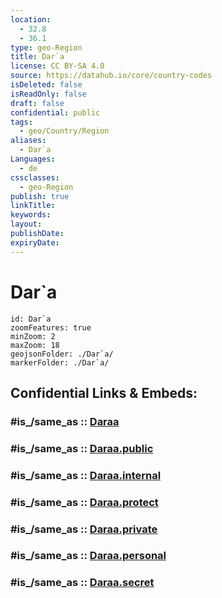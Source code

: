 ```yaml
---
location:
  - 32.8
  - 36.1
type: geo-Region
title: Dar`a
license: CC BY-SA 4.0
source: https://datahub.io/core/country-codes
isDeleted: false
isReadOnly: false
draft: false
confidential: public
tags:
  - geo/Country/Region
aliases:
  - Dar`a
Languages:
  - de
cssclasses:
  - geo-Region
publish: true
linkTitle:
keywords:
layout:
publishDate:
expiryDate:
---
```


# Dar`a

```leaflet
id: Dar`a
zoomFeatures: true 
minZoom: 2 
maxZoom: 18
geojsonFolder: ./Dar`a/
markerFolder: ./Dar`a/
```


## Confidential Links & Embeds: 

### #is_/same_as :: [Daraa](/_Standards/Earth/Continent/Asia/Asia~West/Syria/Governorates~Syria/Daraa.md) 

### #is_/same_as :: [Daraa.public](/_public/Earth/Continent/Asia/Asia~West/Syria/Governorates~Syria/Daraa.public.md) 

### #is_/same_as :: [Daraa.internal](/_internal/Earth/Continent/Asia/Asia~West/Syria/Governorates~Syria/Daraa.internal.md) 

### #is_/same_as :: [Daraa.protect](/_protect/Earth/Continent/Asia/Asia~West/Syria/Governorates~Syria/Daraa.protect.md) 

### #is_/same_as :: [Daraa.private](/_private/Earth/Continent/Asia/Asia~West/Syria/Governorates~Syria/Daraa.private.md) 

### #is_/same_as :: [Daraa.personal](/_personal/Earth/Continent/Asia/Asia~West/Syria/Governorates~Syria/Daraa.personal.md) 

### #is_/same_as :: [Daraa.secret](/_secret/Earth/Continent/Asia/Asia~West/Syria/Governorates~Syria/Daraa.secret.md)

